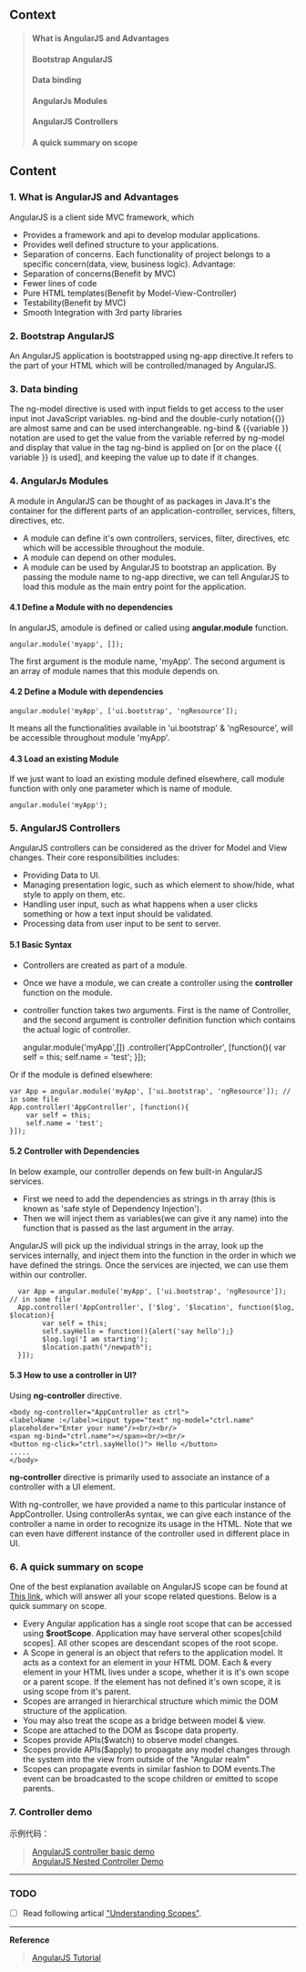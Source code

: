 ## Context ##
> #### What is AngularJS and Advantages ####
> #### Bootstrap AngularJS ####
> #### Data binding ####
> #### AngularJs Modules ####
> #### AngularJS Controllers ####
> #### A quick summary on scope ####

## Content ##
### 1. What is AngularJS and Advantages ###
AngularJS is a client side MVC framework, which 
+ Provides a framework and api to develop modular applications.
+ Provides well defined structure to your applications.
+ Separation of concerns. Each functionality of project belongs to a specific concern(data, view, business logic).
Advantage:
+ Separation of concerns(Benefit by MVC)
+ Fewer lines of code
+ Pure HTML templates(Benefit by Model-View-Controller)
+ Testability(Benefit by MVC)
+ Smooth Integration with 3rd party libraries

### 2. Bootstrap AngularJS ###
An AngularJS application is bootstrapped using ng-app directive.It refers to the part of your HTML which will be controlled/managed by AngularJS.

### 3. Data binding ###
The ng-model directive is used with input fields to get access to the user input inot JavaScript variables.
ng-bind and the double-curly notation{{}} are almost same and can be used interchangeable. ng-bind & {{variable }} notation are used to get the value from the variable referred by ng-model and display that value in the tag ng-bind is applied on [or on the place {{ variable }} is used], and keeping the value up to date if it changes.

### 4. AngularJs Modules ###
A module in AngularJS can be thought of as packages in Java.It's the container for the different parts of an application-controller, services, filters, directives, etc.
+ A module can define it's own controllers, services, filter, directives, etc which will be accessible throughout the module.
+ A module can depend on other modules.
+ A module can be used by AngularJS to bootstrap an application. By passing the module name to ng-app directive, we can tell AngularJS to load this module as the main entry point for the application.

#### 4.1 Define a Module with no dependencies ####
In angularJS, amodule is defined or called using **angular.module** function.

    angular.module('myapp', []);

The first argument is the module name, 'myApp'. The second argument is an array of module names that this module depends on.

#### 4.2 Define a Module with dependencies ####

    angular.module('myApp', ['ui.bootstrap', 'ngResource']);

It means all the functionalities available in 'ui.bootstrap' & 'ngResource', will be accessible throughout module 'myApp'.

#### 4.3 Load an existing Module ####
If we just want to load an existing module defined elsewhere, call module function with only one parameter which is name of module.

    angular.module('myApp');

### 5. AngularJS Controllers ###
AngularJS controllers can be considered as the driver for Model and View changes. Their core responsibilities includes:
+ Providing Data to UI.
+ Managing presentation logic, such as which element to show/hide, what style to apply on them, etc.
+ Handling user input, such as what happens when a user clicks something or how a text input should be validated.
+ Processing data from user input to be sent to server.

#### 5.1 Basic Syntax ####
+ Controllers are created as part of a module.
+ Once we have a module, we can create a controller using the **controller** function on the module.
+ controller function takes two arguments. First is the name of Controller, and the second argument is controller definition function which contains the actual logic of controller.

    angular.module('myApp',[])
    .controller('AppController', [function(){
        var self = this;
        self.name = 'test';
    }]);

Or if the module is defined elsewhere:

    var App = angular.module('myApp', ['ui.bootstrap', 'ngResource']); // in some file
    App.controller('AppController', [function(){
        var self = this;
        self.name = 'test';
    }]);

#### 5.2 Controller with Dependencies ####
In below example, our controller depends on few built-in AngularJS services.
+ First we need to add the dependencies as strings in th array (this is known as 'safe style of Dependency Injection').
+ Then we will inject them as variables(we can give it any name) into the function that is passed as the last argument in the array.

AngularJS will pick up the individual strings in the array, look up the services internally, and inject them into the function in the order in which we have defined the strings. Once the services are injected, we can use them within our controller.

      var App = angular.module('myApp', ['ui.bootstrap', 'ngResource']); // in some file
      App.controller('AppController', ['$log', '$location', function($log, $location){
            var self = this;
            self.sayHello = function(){alert('say hello');}
            $log.log('I am starting');
            $location.path("/newpath");
      }]);

#### 5.3 How to use a controller in UI? ####
Using **ng-controller** directive.

    <body ng-controller="AppController as ctrl">
    <label>Name :</label><input type="text" ng-model="ctrl.name" placeholder="Enter your name"/><br/><br/>  
    <span ng-bind="ctrl.name"></span><br/><br/> 
    <button ng-click="ctrl.sayHello()"> Hello </button>
    .....
    </body>

**ng-controller** directive is primarily used to associate an instance of a controller with a UI element.

With ng-controller, we have provided a name to this particular instance of AppController. Using controllerAs syntax, we can give each instance of the controller a name in order to recognize its usage in the HTML. Note that we can even have different instance of the controller used in different place in UI.

### 6. A quick summary on scope ###
One of the best explanation available on AngularJS scope can be found at [This link](https://github.com/angular/angular.js/wiki/Understanding-Scopes), which will answer all your scope related questions. Below is a quick summary on scope.

+ Every Angular application has a single root scope that can be accessed using **$rootScope**. Application may have serveral other scopes[child scopes]. All other scopes are descendant scopes of the root scope.
+ A Scope in general is an object that refers to the application model. It acts as a context for an element in your HTML DOM. Each & every element in your HTML lives under a scope, whether it is it's own scope or a parent scope. If the element has not defined it's own scope, it is using scope from it's parent.
+ Scopes are arranged in hierarchical structure which mimic the DOM structure of the application.
+ You may also treat the scope as a bridge between model & view.
+ Scope are attached to the DOM as $scope data property.
+ Scopes provide APIs($watch) to observe model changes.
+ Scopes provide APIs($apply) to propagate any model changes through the system into the view from outside of the "Angular realm"
+ Scopes can propagate events in similar fashion to DOM events.The event can be broadcasted to the scope children or emitted to scope parents.

### 7. Controller demo ###
示例代码：
> [AngularJS controller basic demo][1]    
> [AngularJS Nested Controller Demo][3]    

[1]: https://github.com/gregecho/AngularjsLearning/tree/master/AngularjsDemo1/AngularJSControllerDemo.html
[3]: https://github.com/gregecho/AngularjsLearning/tree/master/AngularjsDemo1/NestedControllerDemo.html


-----
### TODO

* [ ] Read following artical ["Understanding Scopes"](https://github.com/angular/angular.js/wiki/Understanding-Scopes).

---
**Reference**
> [AngularJS Tutorial][2]

[2]:http://websystique.com/angularjs-tutorial/